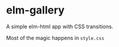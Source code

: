# elm-gallery
A simple elm-html app with CSS transitions.


Most of the magic happens in `style.css`
